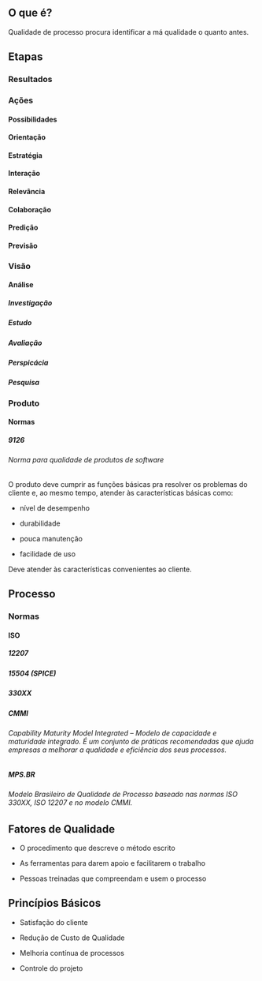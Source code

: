 ## O que é?

Qualidade de processo procura identificar a má qualidade o quanto antes.

## Etapas

### Resultados

### Ações

#### Possibilidades

#### Orientação

#### Estratégia

#### Interação

#### Relevância

#### Colaboração

#### Predição

#### Previsão

### Visão

#### Análise

##### Investigação

##### Estudo

##### Avaliação

##### Perspicácia

##### Pesquisa

### Produto

#### Normas

##### 9126

###### Norma para qualidade de produtos de software

O produto deve cumprir as funções básicas pra resolver os problemas do cliente e, ao mesmo tempo, atender às características básicas como:

- nível de desempenho
    
- durabilidade
    
- pouca manutenção
    
- facilidade de uso
    

Deve atender às características convenientes ao cliente.

## Processo

### Normas

#### ISO

##### 12207

##### 15504 (SPICE)

##### 330XX

##### CMMI

###### _Capability Maturity Model Integrated_ – Modelo de capacidade e maturidade integrado. É um conjunto de práticas recomendadas que ajuda empresas a melhorar a qualidade e eficiência dos seus processos.

##### MPS.BR

###### Modelo Brasileiro de Qualidade de Processo baseado nas normas ISO 330XX, ISO 12207 e no modelo CMMI.

## Fatores de Qualidade

- O procedimento que descreve o método escrito
    
- As ferramentas para darem apoio e facilitarem o trabalho
    
- Pessoas treinadas que compreendam e usem o processo
    

## Princípios Básicos

- Satisfação do cliente
    
- Redução de Custo de Qualidade
    
- Melhoria contínua de processos
    
- Controle do projeto